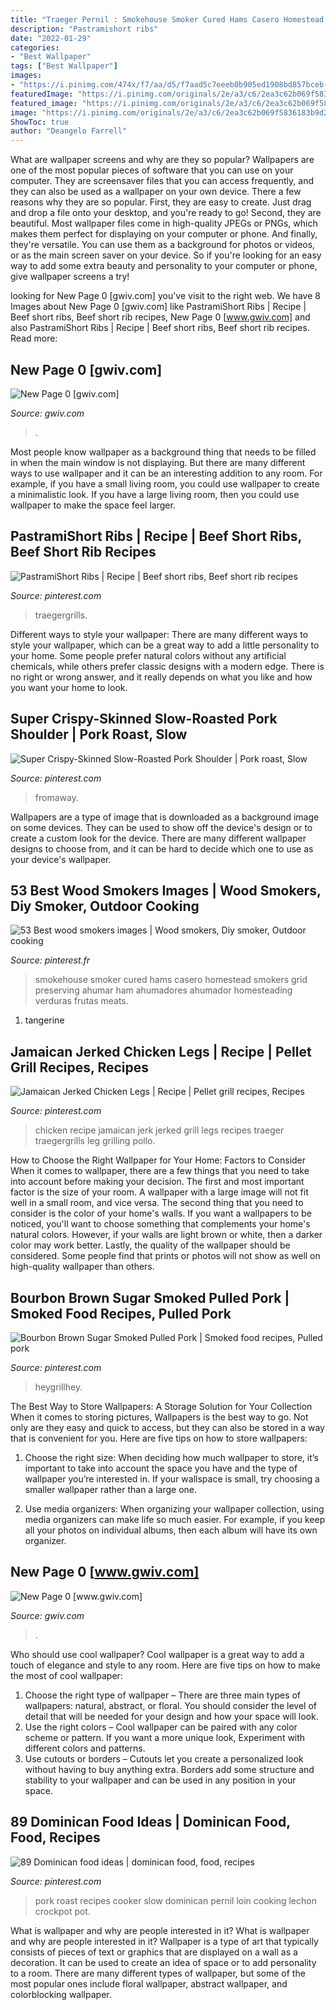 ```yaml
---
title: "Traeger Pernil : Smokehouse Smoker Cured Hams Casero Homestead Smokers Grid Preserving Ahumar Ham Ahumadores Ahumador Homesteading Verduras Frutas Meats"
description: "Pastramishort ribs"
date: "2022-01-29"
categories:
- "Best Wallpaper"
tags: ["Best Wallpaper"]
images:
- "https://i.pinimg.com/474x/f7/aa/d5/f7aad5c7eeeb0b905ed1908bd857bceb--smoking-ham-diy-smoker.jpg"
featuredImage: "https://i.pinimg.com/originals/2e/a3/c6/2ea3c62b069f5836183b9d224fc4940c.jpg"
featured_image: "https://i.pinimg.com/originals/2e/a3/c6/2ea3c62b069f5836183b9d224fc4940c.jpg"
image: "https://i.pinimg.com/originals/2e/a3/c6/2ea3c62b069f5836183b9d224fc4940c.jpg"
ShowToc: true
author: "Deangelo Farrell"
---
```



What are wallpaper screens and why are they so popular?
Wallpapers are one of the most popular pieces of software that you can use on your computer. They are screensaver files that you can access frequently, and they can also be used as a wallpaper on your own device. There a few reasons why they are so popular. First, they are easy to create. Just drag and drop a file onto your desktop, and you're ready to go! Second, they are beautiful. Most wallpaper files come in high-quality JPEGs or PNGs, which makes them perfect for displaying on your computer or phone. And finally, they're versatile. You can use them as a background for photos or videos, or as the main screen saver on your device. So if you're looking for an easy way to add some extra beauty and personality to your computer or phone, give wallpaper screens a try!

	

		
looking for New Page 0 [gwiv.com] you've visit to the right web. We have 8 Images about New Page 0 [gwiv.com] like PastramiShort Ribs | Recipe | Beef short ribs, Beef short rib recipes, New Page 0 [www.gwiv.com] and also PastramiShort Ribs | Recipe | Beef short ribs, Beef short rib recipes. Read more:
		
    
## New Page 0 [gwiv.com]

<img loading=lazy src="https://www.gwiv.com/BanderaBarbecue10.jpg" onerror="this.onerror=null;this.src='https://tse3.mm.bing.net/th?id=OIP.a-h6DGmjgsXmZEhlmamVTQHaJb&amp;pid=15.1';" alt="New Page 0 [gwiv.com]">

_Source: gwiv.com_

>. 

	

Most people know wallpaper as a background thing that needs to be filled in when the main window is not displaying. But there are many different ways to use wallpaper and it can be an interesting addition to any room. For example, if you have a small living room, you could use wallpaper to create a minimalistic look. If you have a large living room, then you could use wallpaper to make the space feel larger.

    
## PastramiShort Ribs | Recipe | Beef Short Ribs, Beef Short Rib Recipes

<img loading=lazy src="https://i.pinimg.com/originals/bb/5a/b1/bb5ab17549f930725ae1da2b0a539ee6.jpg" onerror="this.onerror=null;this.src='https://tse4.mm.bing.net/th?id=OIP.7c1q8p0C0Sqk3gpBUYbkegHaHa&amp;pid=15.1';" alt="PastramiShort Ribs | Recipe | Beef short ribs, Beef short rib recipes">

_Source: pinterest.com_

>traegergrills. 

	

Different ways to style your wallpaper:
There are many different ways to style your wallpaper, which can be a great way to add a little personality to your home. Some people prefer natural colors without any artificial chemicals, while others prefer classic designs with a modern edge. There is no right or wrong answer, and it really depends on what you like and how you want your home to look.

    
## Super Crispy-Skinned Slow-Roasted Pork Shoulder | Pork Roast, Slow

<img loading=lazy src="https://i.pinimg.com/474x/71/fa/3d/71fa3d6436503b4ae8987557ffaaaa0b--slow-roasted-pork-shoulder-super.jpg" onerror="this.onerror=null;this.src='https://tse2.mm.bing.net/th?id=OIP.vwX9VnZ275ujd95dLsBM_QAAAA&amp;pid=15.1';" alt="Super Crispy-Skinned Slow-Roasted Pork Shoulder | Pork roast, Slow">

_Source: pinterest.com_

>fromaway. 

	

Wallpapers are a type of image that is downloaded as a background image on some devices. They can be used to show off the device's design or to create a custom look for the device. There are many different wallpaper designs to choose from, and it can be hard to decide which one to use as your device's wallpaper.

    
## 53 Best Wood Smokers Images | Wood Smokers, Diy Smoker, Outdoor Cooking

<img loading=lazy src="https://i.pinimg.com/474x/f7/aa/d5/f7aad5c7eeeb0b905ed1908bd857bceb--smoking-ham-diy-smoker.jpg" onerror="this.onerror=null;this.src='https://tse4.mm.bing.net/th?id=OIP.eJCNykBpdq29cQZKPJ6r_QHaJ4&amp;pid=15.1';" alt="53 Best wood smokers images | Wood smokers, Diy smoker, Outdoor cooking">

_Source: pinterest.fr_

>smokehouse smoker cured hams casero homestead smokers grid preserving ahumar ham ahumadores ahumador homesteading verduras frutas meats. 

	

1. tangerine 

    
## Jamaican Jerked Chicken Legs | Recipe | Pellet Grill Recipes, Recipes

<img loading=lazy src="https://i.pinimg.com/originals/2e/a3/c6/2ea3c62b069f5836183b9d224fc4940c.jpg" onerror="this.onerror=null;this.src='https://tse3.mm.bing.net/th?id=OIP.iBqYxQ5hMR0G5QY4AmDK1gAAAA&amp;pid=15.1';" alt="Jamaican Jerked Chicken Legs | Recipe | Pellet grill recipes, Recipes">

_Source: pinterest.com_

>chicken recipe jamaican jerk jerked grill legs recipes traeger traegergrills leg grilling pollo. 

	

How to Choose the Right Wallpaper for Your Home: Factors to Consider
When it comes to wallpaper, there are a few things that you need to take into account before making your decision. The first and most important factor is the size of your room. A wallpaper with a large image will not fit well in a small room, and vice versa. 
The second thing that you need to consider is the color of your home's walls. If you want a wallpapers to be noticed, you'll want to choose something that complements your home's natural colors. However, if your walls are light brown or white, then a darker color may work better. 
Lastly, the quality of the wallpaper should be considered. Some people find that prints or photos will not show as well on high-quality wallpaper than others.

    
## Bourbon Brown Sugar Smoked Pulled Pork | Smoked Food Recipes, Pulled Pork

<img loading=lazy src="https://i.pinimg.com/736x/36/4f/3c/364f3c942aae2117d90cfdc1cf19d18d.jpg" onerror="this.onerror=null;this.src='https://tse3.mm.bing.net/th?id=OIP.GdMvfL1xbsQyf0aaHWsScAHaLH&amp;pid=15.1';" alt="Bourbon Brown Sugar Smoked Pulled Pork | Smoked food recipes, Pulled pork">

_Source: pinterest.com_

>heygrillhey. 

	

The Best Way to Store Wallpapers: A Storage Solution for Your Collection
When it comes to storing pictures, Wallpapers is the best way to go. Not only are they easy and quick to access, but they can also be stored in a way that is convenient for you. Here are five tips on how to store wallpapers:
1) Choose the right size: When deciding how much wallpaper to store, it’s important to take into account the space you have and the type of wallpaper you’re interested in. If your wallspace is small, try choosing a smaller wallpaper rather than a large one.

2) Use media organizers: When organizing your wallpaper collection, using media organizers can make life so much easier. For example, if you keep all your photos on individual albums, then each album will have its own organizer.

    
## New Page 0 [www.gwiv.com]

<img loading=lazy src="http://gwiv.com/BBQGoneWrong.jpg" onerror="this.onerror=null;this.src='https://tse3.mm.bing.net/th?id=OIP.1-KbReiSyOOVB0IKJZ7-kwHaE6&amp;pid=15.1';" alt="New Page 0 [www.gwiv.com]">

_Source: gwiv.com_

>. 

	

Who should use cool wallpaper?
Cool wallpaper is a great way to add a touch of elegance and style to any room. Here are five tips on how to make the most of cool wallpaper: 
1) Choose the right type of wallpaper – There are three main types of wallpapers: natural, abstract, or floral. You should consider the level of detail that will be needed for your design and how your space will look. 
2) Use the right colors – Cool wallpaper can be paired with any color scheme or pattern. If you want a more unique look, Experiment with different colors and patterns. 
3) Use cutouts or borders – Cutouts let you create a personalized look without having to buy anything extra. Borders add some structure and stability to your wallpaper and can be used in any position in your space.

    
## 89 Dominican Food Ideas | Dominican Food, Food, Recipes

<img loading=lazy src="https://i.pinimg.com/236x/35/ca/7a/35ca7a9d4bf9b4443c63f6924f1023f2--slow-cooker-pork-roast-recipes-slow-cooker.jpg" onerror="this.onerror=null;this.src='https://tse1.mm.bing.net/th?id=OIP.TdGX--t3bJ4AirZFG8wApwHaHa&amp;pid=15.1';" alt="89 Dominican food ideas | dominican food, food, recipes">

_Source: pinterest.com_

>pork roast recipes cooker slow dominican pernil loin cooking lechon crockpot pot. 

	

What is wallpaper and why are people interested in it?
What is wallpaper and why are people interested in it?
Wallpaper is a type of art that typically consists of pieces of text or graphics that are displayed on a wall as a decoration. It can be used to create an idea of space or to add personality to a room. There are many different types of wallpaper, but some of the most popular ones include floral wallpaper, abstract wallpaper, and colorblocking wallpaper.

